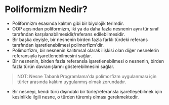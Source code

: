 # Poliformizm Nedir?

- Poliformizm esasında kalıtım gibi bir biyolojik terimdir.
- OOP açısından poliformizm, iki ya da daha fazla nesnenin aynı tür sınıf tarafından karşılanabilmesidir/referans edilebilmesidir.
- Bir başka deyişle, bir nesnenin birden fazla farklı türdeki referans tarafından işaretlenebilmesi polimorfizm'dir.
- Polimorfizm, bir nesnenin kalıtımsal olarak ilişkisi olan diğer nesnelerin referansıyla işaretlenebilmesini sağlar.
- Bir nesnenin, birden fazla referansla işaretlenebilmesi o nesnenin, birden fazla türün davranışlarını gösterebilmesini sağlar.

> NOT: Nesne Tabanlı Programlama'da polimorfizm uygulanması için türler arasında kalıtım uygulanmış olmak zorundadır.

- Bir nesneyi, kendi türü dışındaki bir türle/referansla işaretleyebilmek için kesinlikle ilgili nesne, o türden türemiş olması gerekmektedir.
